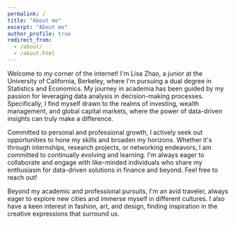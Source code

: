 ```yaml
---
permalink: /
title: "About me"
excerpt: "About me"
author_profile: true
redirect_from: 
  - /about/
  - /about.html
---
```

Welcome to my corner of the internet! I'm Lisa Zhao, a junior at the University of California, Berkeley, where I'm pursuing a dual degree in Statistics and Economics. My journey in academia has been guided by my passion for leveraging data analysis in decision-making processes. Specifically, I find myself drawn to the realms of investing, wealth management, and global capital markets, where the power of data-driven insights can truly make a difference.

Committed to personal and professional growth, I actively seek out opportunities to hone my skills and broaden my horizons. Whether it's through internships, research projects, or networking endeavors, I am committed to continually evolving and learning. I'm always eager to collaborate and engage with like-minded individuals who share my enthusiasm for data-driven solutions in finance and beyond. Feel free to reach out!

Beyond my academic and professional pursuits, I'm an avid traveler, always eager to explore new cities and immerse myself in different cultures. I also have a keen interest in fashion, art, and design, finding inspiration in the creative expressions that surround us.